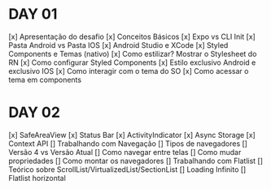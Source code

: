 # DAY 01

[x] Apresentação do desafio
[x] Conceitos Básicos
[x] Expo vs CLI Init
[x] Pasta Android vs Pasta IOS
[x] Android Studio e XCode
[x] Styled Components e Temas (nativo)
[x] Como estilizar? Mostrar o Stylesheet do RN
[x] Como configurar Styled Components
[x] Estilo exclusivo Android e exclusivo IOS
[x] Como interagir com o tema do SO
[x] Como acessar o tema em components

# DAY 02

[x] SafeAreaView
[x] Status Bar
[x] ActivityIndicator
[x] Async Storage
[x] Context API
[] Trabalhando com Navegação
[] Tipos de navegadores
[] Versão 4 vs Versão Atual
[] Como navegar entre telas
[] Como mudar propriedades
[] Como montar os navegadores
[] Trabalhando com Flatlist
[] Teórico sobre ScrollList/VirtualizedList/SectionList
[] Loading Infinito
[] Flatlist horizontal
